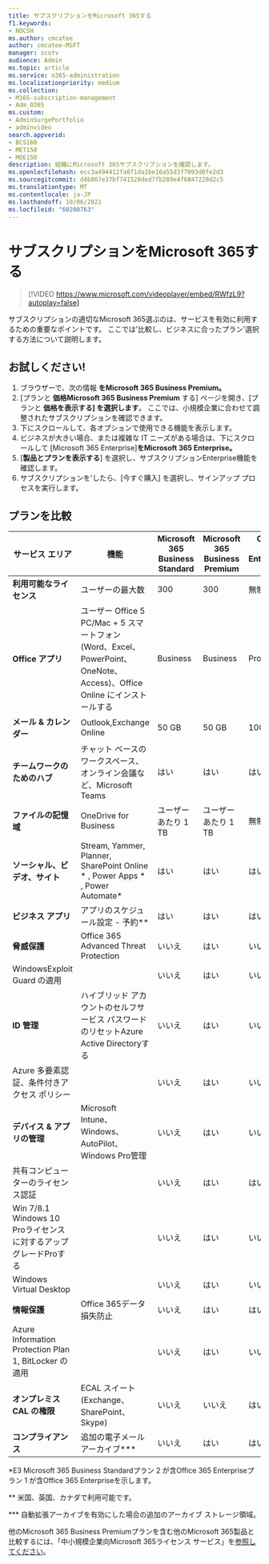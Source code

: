 ```yaml
---
title: サブスクリプションをMicrosoft 365する
f1.keywords:
- NOCSH
ms.author: cmcatee
author: cmcatee-MSFT
manager: scotv
audience: Admin
ms.topic: article
ms.service: o365-administration
ms.localizationpriority: medium
ms.collection:
- M365-subscription-management
- Adm_O365
ms.custom:
- AdminSurgePortfolio
- adminvideo
search.appverid:
- BCS160
- MET150
- MOE150
description: 組織にMicrosoft 365サブスクリプションを確認します。
ms.openlocfilehash: ecc3a494412fa8f1da1be16a55d3f7093d0fe2d3
ms.sourcegitcommit: d4b867e37bf741528ded7fb289e4f6847228d2c5
ms.translationtype: MT
ms.contentlocale: ja-JP
ms.lasthandoff: 10/06/2021
ms.locfileid: "60200763"
---
```

# <a name="choose-a-microsoft-365-subscription"></a>サブスクリプションをMicrosoft 365する

> [!VIDEO https://www.microsoft.com/videoplayer/embed/RWfzL9?autoplay=false]

サブスクリプションの適切なMicrosoft 365選ぶのは、サービスを有効に利用するための重要なポイントです。 ここでは&#39;比較し、ビジネスに合ったプラン&#39;選択する方法について説明します。

## <a name="try-it"></a>お試しください!

1. ブラウザーで、次の情報 **をMicrosoft 365 Business Premium。**
2. [プランと **価格Microsoft 365 Business Premium** する] ページを開き、[プランと **価格を表示する] を選択します**。 ここでは、小規模企業に合わせて調整されたサブスクリプションを確認できます。
3. 下にスクロールして、各オプションで使用できる機能を表示します。
4. ビジネスが大きい場合、または複雑な IT ニーズがある場合は、下にスクロールして [Microsoft 365 Enterprise]**をMicrosoft 365 Enterprise。**
5. [**製品とプランを表示する**] を選択し、サブスクリプションEnterprise機能を確認します。
6. サブスクリプションを&#39;したら、[今すぐ購入] を選択し、サインアップ プロセスを実行します。

## <a name="compare-plans"></a>プランを比較

| サービス エリア | 機能 | Microsoft 365 Business Standard | Microsoft 365 Business Premium | Office 365 Enterprise E3 |
| --- | --- | --- | --- | --- |
| **利用可能なライセンス** | ユーザーの最大数 | 300 | 300 | 無制限 |
| **Office アプリ** | ユーザー Office 5 PC/Mac + 5 スマートフォン (Word、Excel、PowerPoint、OneNote、Access)、Office Online にインストールする | Business | Business | ProPlus |
| **メール &amp; カレンダー** | Outlook,Exchange Online | 50 GB | 50 GB | 100 GB |
| **チームワークのためのハブ** | チャット ベースのワークスペース、オンライン会議など、Microsoft Teams | はい | はい | はい |
| **ファイルの記憶域** | OneDrive for Business | ユーザーあたり 1 TB | ユーザーあたり 1 TB | 無制限 |
| **ソーシャル、ビデオ、サイト** | Stream, Yammer, Planner, SharePoint Online \* , Power Apps \* , Power Automate\* | はい | はい | はい |
| **ビジネス アプリ** | アプリのスケジュール設定 - 予約\*\* | はい | はい | はい |
| **脅威保護** | Office 365 Advanced Threat Protection | いいえ | はい | いいえ |
 | WindowsExploit Guard の適用| | いいえ | はい | いいえ |
| **ID 管理** | ハイブリッド アカウントのセルフサービス パスワードのリセットAzure Active Directoryする | いいえ | はい | いいえ |
 | Azure 多要素認証、条件付きアクセス ポリシー | | いいえ | はい | いいえ |
| **デバイス &amp; アプリの管理** | Microsoft Intune、Windows、AutoPilot、Windows Pro管理 | いいえ | はい | いいえ |
 | 共有コンピューターのライセンス認証 | | いいえ | はい | はい |
 | Win 7/8.1 Windows 10 Proライセンスに対するアップグレードProする | | いいえ | はい | いいえ |
 | Windows Virtual Desktop | | いいえ | はい | いいえ |
| **情報保護** | Office 365データ損失防止 | いいえ | はい | はい |
 | Azure Information Protection Plan 1, BitLocker の適用 | | いいえ | はい | いいえ |
| **オンプレミス CAL の権限** | ECAL スイート (Exchange、SharePoint、Skype) | いいえ | いいえ | はい |
| **コンプライアンス** | 追加の電子メール アーカイブ\*\*\* | いいえ | はい | はい |

\*E3 Microsoft 365 Business Standardプラン 2 が含Office 365 Enterpriseプラン 1 が含Office 365 Enterpriseを示します。

\*\* 米国、英国、カナダで利用可能です。

\*\*\* 自動拡張アーカイブを有効にした場合の追加のアーカイブ ストレージ領域。

他のMicrosoft 365 Business Premiumプランを含む他のMicrosoft 365製品と比較するには、「中小規模企業向Microsoft 365ライセンス サービス」を[参照してください](/office365/servicedescriptions/microsoft-365-service-descriptions/licensing-microsoft-365-in-smb)。
